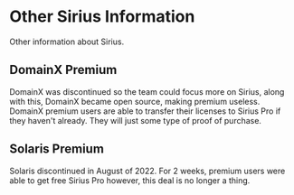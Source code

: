 # Other Sirius Information

Other information about Sirius.

## DomainX Premium

DomainX was discontinued so the team could focus more on Sirius, along with this, DomainX became open source, making premium useless. DomainX premium users are able to transfer their licenses to Sirius Pro if they haven't already. They will just some type of proof of purchase.

## Solaris Premium

Solaris discontinued in August of 2022. For 2 weeks, premium users were able to get free Sirius Pro however, this deal is no longer a thing.
